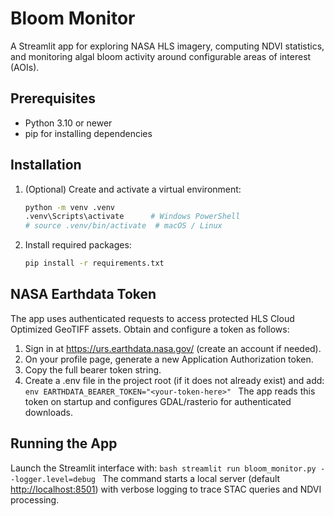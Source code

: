 # Bloom Monitor

A Streamlit app for exploring NASA HLS imagery, computing NDVI statistics, and monitoring algal bloom activity around configurable areas of interest (AOIs).

## Prerequisites
- Python 3.10 or newer
- pip for installing dependencies

## Installation
1. (Optional) Create and activate a virtual environment:
   ```bash
   python -m venv .venv
   .venv\Scripts\activate      # Windows PowerShell
   # source .venv/bin/activate  # macOS / Linux
   ```
2. Install required packages:
   ```bash
   pip install -r requirements.txt
   ```

## NASA Earthdata Token
The app uses authenticated requests to access protected HLS Cloud Optimized GeoTIFF assets. Obtain and configure a token as follows:
1. Sign in at <https://urs.earthdata.nasa.gov/> (create an account if needed).
2. On your profile page, generate a new Application Authorization token.
3. Copy the full bearer token string.
4. Create a .env file in the project root (if it does not already exist) and add:
   `env
   EARTHDATA_BEARER_TOKEN="<your-token-here>"
   `
   The app reads this token on startup and configures GDAL/rasterio for authenticated downloads.

## Running the App
Launch the Streamlit interface with:
`bash
streamlit run bloom_monitor.py --logger.level=debug
`
The command starts a local server (default <http://localhost:8501>) with verbose logging to trace STAC queries and NDVI processing.

